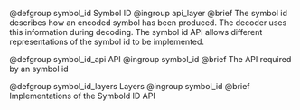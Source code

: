 @defgroup symbol_id Symbol ID
@ingroup api_layer
@brief The symbol id describes how an encoded symbol has been produced. The
decoder uses this information during decoding. The symbol id API allows
different representations of the symbol id to be implemented.


@defgroup symbol_id_api API
@ingroup symbol_id
@brief The API required by an symbol id


@defgroup symbol_id_layers Layers
@ingroup symbol_id
@brief Implementations of the Symbold ID API

